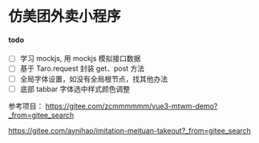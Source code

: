 # 仿美团外卖小程序

#### todo

- [ ] 学习 mockjs, 用 mockjs 模拟接口数据
- [ ] 基于 Taro.request 封装 get、post 方法
- [ ] 全局字体设置，如没有全局根节点，找其他办法
- [ ] 底部 tabbar 字体选中样式颜色调整

参考项目：
https://gitee.com/zcmmmmmm/vue3-mtwm-demo?_from=gitee_search

https://gitee.com/aynihao/imitation-meituan-takeout?_from=gitee_search
